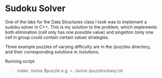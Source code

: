 Sudoku Solver
=============

One of the labs for the Data Structures class I took was to implement a sudoku solver in C++. This is my solution to the problem, which implements both elimination (cell only has one possible value) and singelton (only one cell in group could contain certain value) strategies.

Three example puzzles of varying difficulty are in the /puzzles directory, and their corresponding solutions in /solutions.

Running script:
> make
> ./solve $puzzle
    e.g. > ./solve /puzzles/easy.txt
